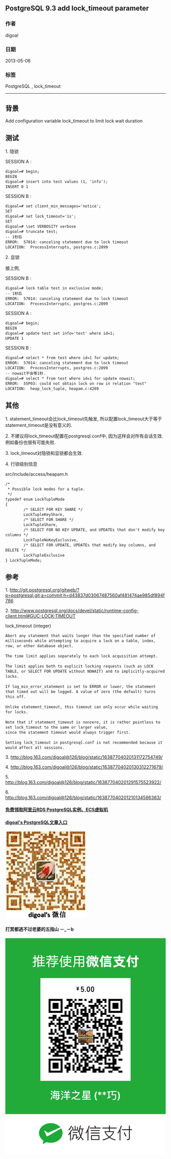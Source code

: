 ## PostgreSQL 9.3 add lock_timeout parameter  
                                                                    
### 作者                                                                       
digoal                                                               
                                                                
### 日期                                                                                                                                   
2013-05-06                                                             
                                                                   
### 标签                                                                
PostgreSQL , lock_timeout  
                                                                                                                                      
----                                                                                                                                
                                                                                                                                         
## 背景               
Add configuration variable lock_timeout to limit lock wait duration  
  
## 测试  
1\. 隐锁  
  
SESSION A :   
  
```  
digoal=# begin;  
BEGIN  
digoal=# insert into test values (1, 'info');  
INSERT 0 1  
```  
  
SESSION B :   
  
```  
digoal=# set client_min_messages='notice';  
SET  
digoal=# set lock_timeout='1s';  
SET  
digoal=# \set VERBOSITY verbose  
digoal=# truncate test;  
-- 1秒后  
ERROR:  57014: canceling statement due to lock timeout  
LOCATION:  ProcessInterrupts, postgres.c:2899  
```  
  
2\. 显锁  
  
接上例,   
  
SESSION B :   
  
```  
digoal=# lock table test in exclusive mode;  
-- 1秒后  
ERROR:  57014: canceling statement due to lock timeout  
LOCATION:  ProcessInterrupts, postgres.c:2899  
```  
  
SESSION A :   
  
```  
digoal=# begin;  
BEGIN  
digoal=# update test set info='test' where id=1;  
UPDATE 1  
```  
  
SESSION B :   
  
```  
digoal=# select * from test where id=1 for update;  
ERROR:  57014: canceling statement due to lock timeout  
LOCATION:  ProcessInterrupts, postgres.c:2899  
-- nowait不会等1秒.  
digoal=# select * from test where id=1 for update nowait;  
ERROR:  55P03: could not obtain lock on row in relation "test"  
LOCATION:  heap_lock_tuple, heapam.c:4269  
```  
  
## 其他  
1\. statement_timeout会比lock_timeout先触发, 所以配置lock_timeout大于等于statement_timeout是没有意义的.  
  
2\. 不建议将lock_timeout配置在postgresql.conf中, 因为这样会对所有会话生效. 例如备份也很有可能失败.  
  
3\. lock_timeout对隐锁和显锁都会生效.  
  
4\. 行锁级别信息  
  
src/include/access/heapam.h  
  
```  
/*  
 * Possible lock modes for a tuple.  
 */  
typedef enum LockTupleMode  
{  
        /* SELECT FOR KEY SHARE */  
        LockTupleKeyShare,  
        /* SELECT FOR SHARE */  
        LockTupleShare,  
        /* SELECT FOR NO KEY UPDATE, and UPDATEs that don't modify key columns */  
        LockTupleNoKeyExclusive,  
        /* SELECT FOR UPDATE, UPDATEs that modify key columns, and DELETE */  
        LockTupleExclusive  
} LockTupleMode;  
```  
  
## 参考  
1\. http://git.postgresql.org/gitweb/?p=postgresql.git;a=commit;h=d43837d03067487560af481474ae985df894f786  
  
2\. http://www.postgresql.org/docs/devel/static/runtime-config-client.html#GUC-LOCK-TIMEOUT  
  
lock_timeout (integer)  
  
```  
Abort any statement that waits longer than the specified number of milliseconds while attempting to acquire a lock on a table, index, row, or other database object.   
  
The time limit applies separately to each lock acquisition attempt.   
  
The limit applies both to explicit locking requests (such as LOCK TABLE, or SELECT FOR UPDATE without NOWAIT) and to implicitly-acquired locks.   
  
If log_min_error_statement is set to ERROR or lower, the statement that timed out will be logged. A value of zero (the default) turns this off.  
  
Unlike statement_timeout, this timeout can only occur while waiting for locks.   
  
Note that if statement_timeout is nonzero, it is rather pointless to set lock_timeout to the same or larger value,   
since the statement timeout would always trigger first.  
  
Setting lock_timeout in postgresql.conf is not recommended because it would affect all sessions.  
```  
  
3\. http://blog.163.com/digoal@126/blog/static/16387704020131172754749/  
  
4\. http://blog.163.com/digoal@126/blog/static/16387704020130312271679/  
  
5\. http://blog.163.com/digoal@126/blog/static/163877040201291575523922/  
  
6\. http://blog.163.com/digoal@126/blog/static/163877040201210134586363/  
  
  
  
  
  
  
  
  
  
  
  
  
  
#### [免费领取阿里云RDS PostgreSQL实例、ECS虚拟机](https://free.aliyun.com/ "57258f76c37864c6e6d23383d05714ea")
  
  
#### [digoal's PostgreSQL文章入口](https://github.com/digoal/blog/blob/master/README.md "22709685feb7cab07d30f30387f0a9ae")
  
  
![digoal's weixin](../pic/digoal_weixin.jpg "f7ad92eeba24523fd47a6e1a0e691b59")
  
  
  
  
  
  
#### 打赏都逃不过老婆的五指山 －_－b  
![wife's weixin ds](../pic/wife_weixin_ds.jpg "acd5cce1a143ef1d6931b1956457bc9f")
  
